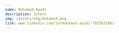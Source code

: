```yaml
---
name: Mohamed Ayadi
description: Intern
img: /assets/img/mohamed.png
link: www.linkedin.com/in/mohamed-ayadi-792562186/
---
```

